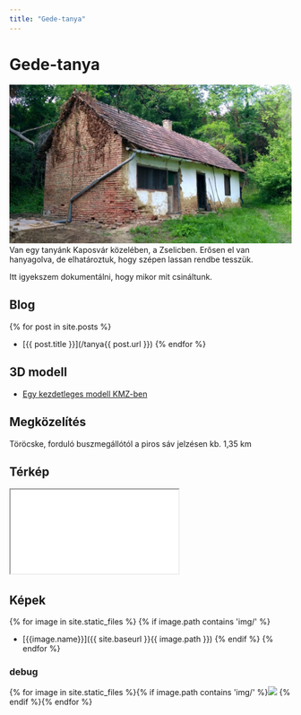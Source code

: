 ```yaml
---
title: "Gede-tanya"
---
```

# Gede-tanya
![A tanyaház képe](/img/tanya.jpg)
Van egy tanyánk Kaposvár közelében, a Zselicben. 
Erősen el van hanyagolva, de elhatároztuk, hogy szépen lassan rendbe tesszük.

Itt igyekszem dokumentálni, hogy mikor mit csináltunk.

## Blog
{% for post in site.posts %}
 - [{{ post.title }}](/tanya{{ post.url }})
{% endfor %}

## 3D modell
- [Egy kezdetleges modell KMZ-ben](/3d/Tanya.kmz)

## Megközelítés
Töröcske, forduló buszmegállótól a piros sáv jelzésen kb. 1,35 km

## Térkép

<iframe src="map"></iframe>

## Képek
{% for image in site.static_files %}
{% if image.path contains 'img/' %}
 - [{{image.name}}]({{ site.baseurl }}{{ image.path }})
{% endif %}
{% endfor %}

### debug
<style> img.tanyathumb { width: 19%; } </style>
{% for image in site.static_files %}{% if image.path contains 'img/' %}<a href="{{ site.baseurl }}{{ image.path }}"><img class="tanyathumb" src="https://images.weserv.nl/?url={{ site.url }}{{ site.baseurl }}{{ image.path }}&w=256&h=256&output=jpg&q=50" /></a> {% endif %}{% endfor %}


